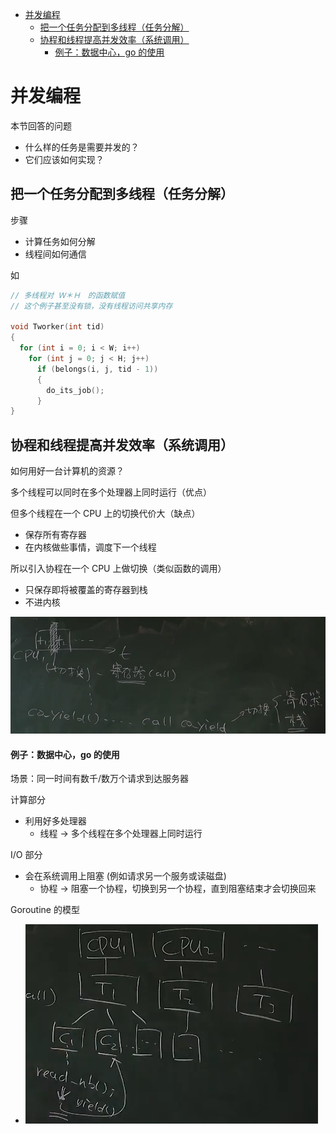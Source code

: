 - [并发编程](#并发编程)
  - [把一个任务分配到多线程（任务分解）](#把一个任务分配到多线程任务分解)
  - [协程和线程提高并发效率（系统调用）](#协程和线程提高并发效率系统调用)
      - [例子：数据中心，go 的使用](#例子数据中心go-的使用)

# 并发编程

本节回答的问题

- 什么样的任务是需要并发的？
- 它们应该如何实现？

## 把一个任务分配到多线程（任务分解）

步骤

- 计算任务如何分解
- 线程间如何通信

如

```c
// 多线程对 Ｗ＊Ｈ　的函数赋值
// 这个例子甚至没有锁，没有线程访问共享内存

void Tworker(int tid)
{
  for (int i = 0; i < W; i++)
    for (int j = 0; j < H; j++)
      if (belongs(i, j, tid - 1))
      {
        do_its_job();
      }
}
```

## 协程和线程提高并发效率（系统调用）

如何用好一台计算机的资源？

多个线程可以同时在多个处理器上同时运行（优点）

但多个线程在一个 CPU 上的切换代价大（缺点）
- 保存所有寄存器
- 在内核做些事情，调度下一个线程

所以引入协程在一个 CPU 上做切换（类似函数的调用）
- 只保存即将被覆盖的寄存器到栈
- 不进内核

![](image/2023-06-18-16-23-50.png)

#### 例子：数据中心，go 的使用

场景：同一时间有数千/数万个请求到达服务器

计算部分
- 利用好多处理器
  - 线程 → 多个线程在多个处理器上同时运行

I/O 部分
- 会在系统调用上阻塞 (例如请求另一个服务或读磁盘)
  - 协程 → 阻塞一个协程，切换到另一个协程，直到阻塞结束才会切换回来

Goroutine 的模型

- ![](image/2023-06-18-17-14-14.png)